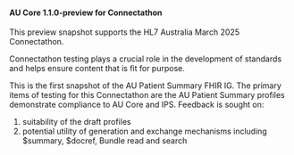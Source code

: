 <div class="stu-note" markdown="1">

#### AU Core 1.1.0-preview for Connectathon 

This preview snapshot supports the HL7 Australia March 2025 Connectathon.

Connectathon testing plays a crucial role in the development of standards and helps ensure content that is fit for purpose. 

This is the first snapshot of the AU Patient Summary FHIR IG. The primary items of testing for this Connectathon are the AU Patient Summary profiles demonstrate compliance to AU Core and IPS. Feedback is sought on:
1. suitability of the draft profiles
2. potential utility of generation and exchange mechanisms including $summary, $docref, Bundle read and search

</div><!-- note-to-balloters -->

